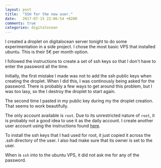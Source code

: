```yaml
---
layout: post
title:  "SSH for the new user."
date:   2017-07-15 22:06:54 +0200
comments: true
categories: digitalocean
---
```


I created a droplet on digitalocean server tonight to do some experimentation in a side project. I chose the most basic VPS that installed ubuntu. This is their 5€ per month option.

I followed the instructions to create a set of ssh keys so that I don't have to enter the password all the time.

Initially, the first mistake I made was not to add the ssh public keys when creating the droplet. When I did this, I was continously being asked for the password. There is probably a few ways to get around this problem, but I was too lasy, so the I destroy the droplet to start again. 

The second time I pasted in my public key during my the droplet creation. That seems to work beautifully. 

The only account available is `root`. Due to its unrestricted nature of `root`, it is probably not a good idea to use it as the daily account.
I create another user account using the instructions found [here][howto_guide].

To install the ssh keys that I had used for root, it just copied it across the .ssh directory of the user. I also had make sure that its owner is set to the user.

When is `ssh` into to the ubuntu VPS, it did not ask me for any of the password.


[howto_guide]: https://www.digitalocean.com/community/tutorials/how-to-add-and-delete-users-on-ubuntu-16-04
